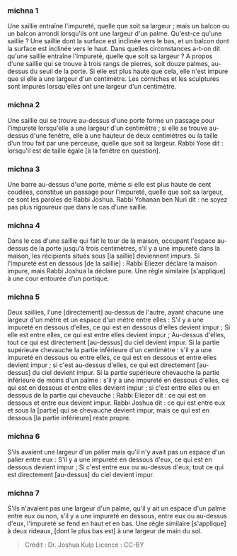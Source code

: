 
### michna 1
Une saillie entraîne l'impureté, quelle que soit sa largeur ; mais un balcon ou un balcon arrondi lorsqu'ils ont une largeur d'un palme. Qu'est-ce qu'une saillie ? Une saillie dont la surface est inclinée vers le bas, et un balcon dont la surface est inclinée vers le haut. Dans quelles circonstances a-t-on dit qu'une saillie entraîne l'impureté, quelle que soit sa largeur ? A propos d'une saillie qui se trouve à trois rangs de pierres, soit douze palmes, au-dessus du seuil de la porte. Si elle est plus haute que cela, elle n'est impure que si elle a une largeur d'un centimètre. Les corniches et les sculptures sont impures lorsqu'elles ont une largeur d'un centimètre.

### michna 2
Une saillie qui se trouve au-dessus d'une porte forme un passage pour l'impureté lorsqu'elle a une largeur d'un centimètre ; si elle se trouve au-dessus d'une fenêtre, elle a une hauteur de deux centimètres ou la taille d'un trou fait par une perceuse, quelle que soit sa largeur. Rabbi Yose dit : lorsqu'il est de taille égale [à la fenêtre en question].

### michna 3
Une barre au-dessus d'une porte, même si elle est plus haute de cent coudées, constitue un passage pour l'impureté, quelle que soit sa largeur, ce sont les paroles de Rabbi Joshua. Rabbi Yohanan ben Nuri dit : ne soyez pas plus rigoureux que dans le cas d'une saillie.

### michna 4
Dans le cas d'une saillie qui fait le tour de la maison, occupant l'espace au-dessus de la porte jusqu'à trois centimètres, s'il y a une impureté dans la maison, les récipients situés sous [la saillie] deviennent impurs. Si l'impureté est en dessous [de la saillie] : Rabbi Eliezer déclare la maison impure, mais Rabbi Joshua la déclare pure. Une règle similaire [s'applique] à une cour entourée d'un portique.

### michna 5
Deux saillies, l'une [directement] au-dessus de l'autre, ayant chacune une largeur d'un mètre et un espace d'un mètre entre elles : S'il y a une impureté en dessous d'elles, ce qui est en dessous d'elles devient impur ; Si elle est entre elles, ce qui est entre elles devient impur ; Au-dessus d'elles, tout ce qui est directement [au-dessus] du ciel devient impur. Si la partie supérieure chevauche la partie inférieure d'un centimètre : s'il y a une impureté en dessous ou entre elles, ce qui est en dessous et entre elles devient impur ; si c'est au-dessus d'elles, ce qui est directement [au-dessus] du ciel devient impur. Si la partie supérieure chevauche la partie inférieure de moins d'un palme : s'il y a une impureté en dessous d'elles, ce qui est en dessous et entre elles devient impur ; si c'est entre elles ou en dessous de la partie qui chevauche : Rabbi Eliezer dit : ce qui est en dessous et entre eux devient impur. Rabbi Joshua dit : ce qui est entre eux et sous la [partie] qui se chevauche devient impur, mais ce qui est en dessous [la partie inférieure] reste propre.

### michna 6
S'ils avaient une largeur d'un palier mais qu'il n'y avait pas un espace d'un palier entre eux : S'il y a une impureté en dessous d'eux, ce qui est en dessous devient impur ; Si c'est entre eux ou au-dessus d'eux, tout ce qui est directement [au-dessus] du ciel devient impur.

### michna 7
S'ils n'avaient pas une largeur d'un palme, qu'il y ait un espace d'un palme entre eux ou non, s'il y a une impureté en dessous, entre eux ou au-dessus d'eux, l'impureté se fend en haut et en bas. Une règle similaire [s'applique] à deux rideaux, [dont le plus bas est] à une largeur de main du sol.

>Crédit : Dr. Joshua Kulp
>Licence : CC-BY